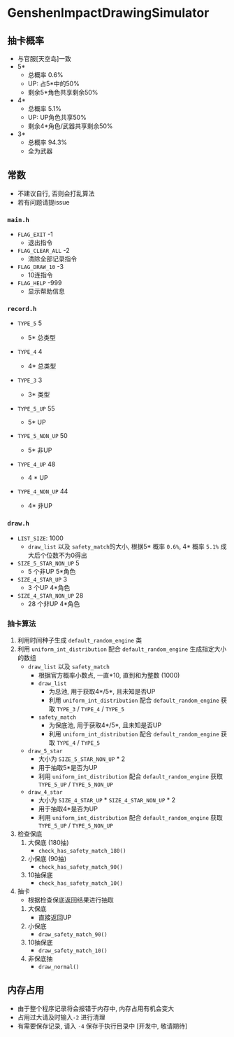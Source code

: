 # GenshenImpactDrawingSimulator

## 抽卡概率
- 与官服[天空岛]一致
- 5*
    - 总概率 0.6%
    - UP: 占5*中的50%
    - 剩余5*角色共享剩余50%
- 4*
    - 总概率 5.1%
    - UP: UP角色共享50%
    - 剩余4*角色/武器共享剩余50%
- 3*
    - 总概率 94.3%
    - 全为武器

## 常数
- 不建议自行, 否则会打乱算法
- 若有问题请提issue

### `main.h`
- `FLAG_EXIT` -1
   - 退出指令
- `FLAG_CLEAR_ALL` -2
   - 清除全部记录指令
- `FLAG_DRAW_10` -3
   - 10连指令
- `FLAG_HELP` -999
   - 显示帮助信息

### `record.h`
- `TYPE_5` 5
   - 5* 总类型
- `TYPE_4` 4
   - 4* 总类型
- `TYPE_3` 3
   - 3* 类型
    
- `TYPE_5_UP` 55
   - 5* UP
- `TYPE_5_NON_UP` 50
   - 5* 非UP
- `TYPE_4_UP` 48
   - 4 * UP
- `TYPE_4_NON_UP` 44
   - 4* 非UP
    
### `draw.h`
- `LIST_SIZE`: 1000
   - `draw_list` 以及 `safety_match`的大小, 根据5* 概率 `0.6%`, 4* 概率 `5.1%` 成大后个位数不为0得出
- `SIZE_5_STAR_NON_UP` 5
   - 5 个非UP 5*角色
- `SIZE_4_STAR_UP` 3
   - 3 个UP 4*角色
- `SIZE_4_STAR_NON_UP` 28
   - 28 个非UP 4*角色

### 抽卡算法
1. 利用时间种子生成 `default_random_engine` 类
2. 利用 `uniform_int_distribution` 配合 `default_random_engine` 生成指定大小的数组
    - `draw_list` 以及 `safety_match`
        - 根据官方概率小数点, 一直*10, 直到和为整数 (1000)
        - `draw_list`
            - 为总池, 用于获取4*/5*, 且未知是否UP
            - 利用 `uniform_int_distribution` 配合 `default_random_engine` 获取 `TYPE_3` / `TYPE_4` / `TYPE_5`
        - `safety_match`
            - 为保底池, 用于获取4*/5*, 且未知是否UP
            - 利用 `uniform_int_distribution` 配合 `default_random_engine` 获取 `TYPE_4` / `TYPE_5`
    - `draw_5_star`
        - 大小为 `SIZE_5_STAR_NON_UP` * 2
        - 用于抽取5*是否为UP
        - 利用 `uniform_int_distribution` 配合 `default_random_engine` 获取 `TYPE_5_UP` / `TYPE_5_NON_UP`
    - `draw_4_star`
        - 大小为 `SIZE_4_STAR_UP` * `SIZE_4_STAR_NON_UP` * 2
        - 用于抽取4*是否为UP
        - 利用 `uniform_int_distribution` 配合 `default_random_engine` 获取 `TYPE_5_UP` / `TYPE_5_NON_UP`
3. 检查保底
    1. 大保底 (180抽)
        - `check_has_safety_match_180()`
    2. 小保底 (90抽)
        - `check_has_safety_match_90()`
    3. 10抽保底
        - `check_has_safety_match_10()`
4. 抽卡
    - 根据检查保底返回结果进行抽取
    1. 大保底
        - 直接返回UP
    2. 小保底
        - `draw_safety_match_90()`
    3. 10抽保底
        - `draw_safety_match_10()`
    4. 非保底抽
        - `draw_normal()`

## 内存占用
- 由于整个程序记录将会报错于内存中, 内存占用有机会变大
- 占用过大请及时输入`-2` 进行清理
- 有需要保存记录, 请入 `-4` 保存于执行目录中 [开发中, 敬请期待]